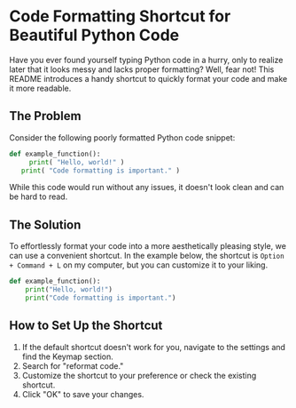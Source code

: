# Code Formatting Shortcut for Beautiful Python Code

Have you ever found yourself typing Python code in a hurry, only to realize later that it looks messy and lacks proper formatting? Well, fear not! This README introduces a handy shortcut to quickly format your code and make it more readable.

## The Problem

Consider the following poorly formatted Python code snippet:

```python
def example_function():
     print( "Hello, world!" )
   print( "Code formatting is important." )
```

While this code would run without any issues, it doesn't look clean and can be hard to read.

## The Solution

To effortlessly format your code into a more aesthetically pleasing style, we can use a convenient shortcut. In the example below, the shortcut is `Option + Command + L` on my computer, but you can customize it to your liking.

```python
def example_function():
    print("Hello, world!")
    print("Code formatting is important.")
```

## How to Set Up the Shortcut

1. If the default shortcut doesn't work for you, navigate to the settings and find the Keymap section.
2. Search for "reformat code."
3. Customize the shortcut to your preference or check the existing shortcut.
4. Click "OK" to save your changes.
